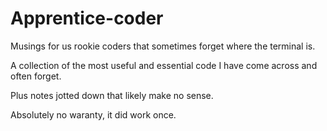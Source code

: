 Apprentice-coder
================

Musings for us rookie coders that sometimes forget where the terminal is.

A collection of the most useful and essential code I have come across and often forget.

Plus notes jotted down that likely make no sense.

Absolutely no waranty, it did work once.
